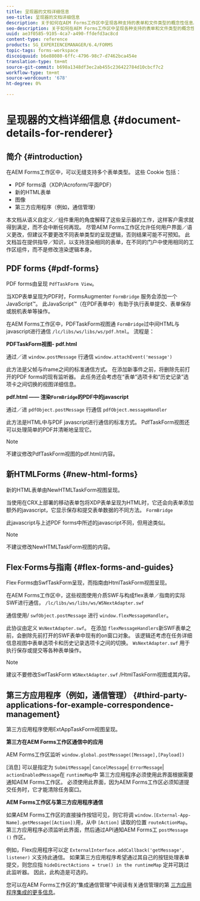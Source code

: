 ```yaml
---
title: 呈现器的文档详细信息
seo-title: 呈现器的文档详细信息
description: 关于如何在AEM Forms工作区中呈现各种支持的表单和文件类型的概念性信息。
seo-description: 关于如何在AEM Forms工作区中呈现各种支持的表单和文件类型的概念性信息。
uuid: ae3f0585-9105-4ca7-a490-ffdefd3ac8cd
content-type: reference
products: SG_EXPERIENCEMANAGER/6.4/FORMS
topic-tags: forms-workspace
discoiquuid: b6e88080-6ffc-4796-98c7-d7462bca454e
translation-type: tm+mt
source-git-commit: b698a1348df3ec2ab455c236422784d10cbcf7c2
workflow-type: tm+mt
source-wordcount: '678'
ht-degree: 0%

---
```



# 呈现器的文档详细信息 {#document-details-for-renderer}

## 简介 {#introduction}

在AEM Forms工作区中，可以无缝支持多个表单类型。 这些 Cookie 包括：

* PDF forms语（XDP/Acroform/平面PDF）
* 新的HTML表单
* 图像
* 第三方应用程序（例如，通信管理）

本文档从语义自定义／组件重用的角度解释了这些呈示器的工作，这样客户需求就得到满足，而不会中断任何再现。 尽管AEM Forms工作区允许任何用户界面／语义更改，但建议不要更改不同表单类型的呈现逻辑，否则结果可能不可预知。 此文档旨在提供指导／知识，以支持渲染相同的表单，在不同的门户中使用相同的工作区组件，而不是修改渲染逻辑本身。

## PDF forms {#pdf-forms}

PDF forms由呈现 `PdfTaskForm View`。

当XDP表单呈现为PDF时，FormsAugmenter `FormBridge` 服务会添加一个JavaScript™。 此JavaScript™（在PDF表单中）有助于执行表单提交、表单保存或脱机表单等操作。

在AEM Forms工作区中，PDFTaskForm视图通 `FormBridge`过中间HTML与javascript进行通信 `/lc/libs/ws/libs/ws/pdf.html`。 流程是：

**PDFTaskForm视图- pdf.html**

通过／进 `window.postMessage` 行通信 `window.attachEvent('message')`

此方法是父帧与iframe之间的标准通信方式。 在添加新事件之前，将删除先前打开的PDF forms的现有监听器。 此任务还会考虑在“表单”选项卡和“历史记录”选项卡之间切换的视图详细信息。

**pdf.html —— 渲染`FormBridge`的PDF中的javascript**

通过／进 `pdfObject.postMessage` 行通信 `pdfObject.messageHandler`

此方法是HTML中与PDF javascript进行通信的标准方式。 PdfTaskForm视图还可以处理简单的PDF并清晰地呈现它。

>[!NOTE]
>
>不建议修改PdfTaskForm视图的pdf.html/内容。

## 新HTMLForms {#new-html-forms}

新的HTML表单由NewHTMLTaskForm视图呈现。

当使用在CRX上部署的移动表单包将XDP表单呈现为HTML时，它还会向表单添加额外的javascript，它显示保存和提交表单数据的不同方法。 `FormBridge`

此javascript与上述PDF forms中所述的javascript不同，但用途类似。

>[!NOTE]
>
>不建议修改NewHTMLTaskForm视图的内容。

## Flex·Forms与指南 {#flex-forms-and-guides}

Flex·Forms由SwfTaskForm呈现，而指南由HtmlTaskForm视图呈现。

在AEM Forms工作区中，这些视图使用介质SWF与构成flex表单／指南的实际SWF进行通信， `/lc/libs/ws/libs/ws/WSNextAdapter.swf`

通信使用/ `swfObject.postMessage` 进行 `window.flexMessageHandler`。

此协议由定义 `WsNextAdapter.swf`。 在添加 `flexMessageHandlers`新SWF表单之前，会删除先前打开的SWF表单中现有的on窗口对象。 该逻辑还考虑在任务详细信息视图中表单选项卡和历史记录选项卡之间的切换。 `WsNextAdapter.swf` 用于执行保存或提交等各种表单操作。

>[!NOTE]
>
>建议不要修改SwfTaskForm `WSNextAdapter.swf` /HtmlTaskForm视图或其内容。

## 第三方应用程序（例如，通信管理） {#third-party-applications-for-example-correspondence-management}

第三方应用程序使用ExtAppTaskForm视图呈现。

**第三方在AEM Forms工作区通信中的应用**

AEM Forms工作区监听 `window.global.postMessage([Message],[Payload])`

[消息] 可以是指定为 `SubmitMessage`| `CancelMessage`| `ErrorMessage`| `actionEnabledMessage`在 `runtimeMap`中 第三方应用程序必须使用此界面根据需要通知AEM Forms工作区。 必须使用此界面，因为AEM Forms工作区必须知道提交任务时，它才能清除任务窗口。

**AEM Forms工作区与第三方应用程序通信**

如果AEM Forms工作区的直接操作按钮可见，则它将调 `window.[External-App-Name].getMessage([Action])`用，从中 `[Action]` 读取的位置 `routeActionMap`。 第三方应用程序必须监听此界面，然后通过API通知AEM Forms工 `postMessage ()` 作区。

例如，Flex应用程序可以定 `ExternalInterface.addCallback('getMessage', listener)` 义支持此通信。 如果第三方应用程序希望通过其自己的按钮处理表单提交，则您应指 `hideDirectActions = true() in the runtimeMap` 定并可跳过此监听器。 因此，此构造是可选的。

您可以在AEM Forms工作区的“集成通信管理”中阅读有关通信管理的第 [三方应用程序集成的更多信息](/help/forms/using/integrating-correspondence-management-html-workspace.md)。

